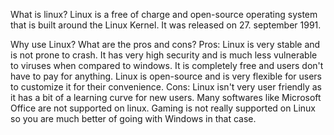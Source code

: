 What is linux?
Linux is a free of charge and open-source operating system that is built around the Linux Kernel. It was released on 27. september 1991.

Why use Linux? What are the pros and cons?
Pros: Linux is very stable and is not prone to crash. It has very high security and is much less vulnerable to viruses when compared to windows. It is completely free and users don't have to pay for anything. Linux is open-source and is very flexible for users to customize it for their convenience.
Cons: Linux isn't very user friendly as it has a bit of a learning curve for new users. Many softwares like Microsoft Office are not supported on linux. Gaming is not really supported on Linux so you are much better of going with Windows in that case.